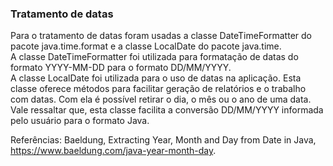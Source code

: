 ### Tratamento de datas
Para o tratamento de datas foram usadas a classe DateTimeFormatter do pacote java.time.format e a classe LocalDate do pacote java.time.
<br/>
A classe DateTimeFormatter foi utilizada para formatação de datas do formato YYYY-MM-DD para o formato DD/MM/YYYY.
<br/>
A classe LocalDate foi utilizada para o uso de datas na aplicação. Esta classe oferece métodos para facilitar geração de relatórios e o trabalho com datas. Com ela é possível retirar o dia, o mês ou o ano de uma data. Vale ressaltar que, esta classe facilita a conversão DD/MM/YYYY informada pelo usuário para o formato Java.

Referências: Baeldung, Extracting Year, Month and Day from Date in Java, https://www.baeldung.com/java-year-month-day.

